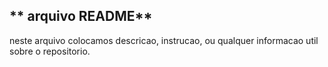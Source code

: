 ## ** arquivo README**
neste arquivo colocamos descricao, instrucao, ou qualquer informacao util sobre o repositorio.